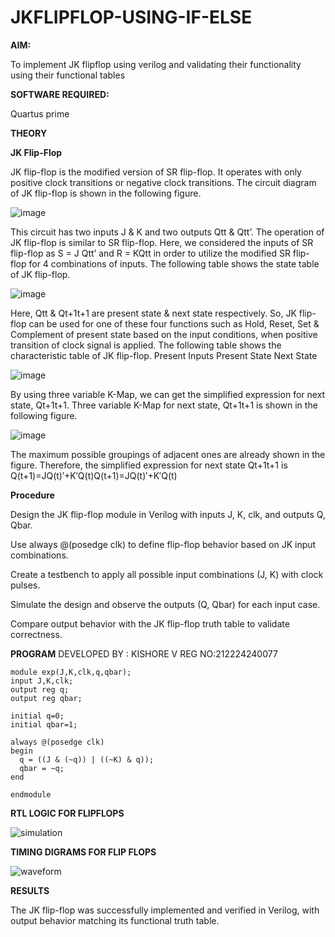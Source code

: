 # JKFLIPFLOP-USING-IF-ELSE

**AIM:** 

To implement  JK flipflop using verilog and validating their functionality using their functional tables

**SOFTWARE REQUIRED:**

Quartus prime

**THEORY**

**JK Flip-Flop**

JK flip-flop is the modified version of SR flip-flop. It operates with only positive clock transitions or negative clock transitions. The circuit diagram of JK flip-flop is shown in the following figure.

![image](https://github.com/naavaneetha/JKFLIPFLOP-USING-IF-ELSE/assets/154305477/a649c30b-232b-4558-b188-fd6c09845180)


This circuit has two inputs J & K and two outputs Qtt & Qtt’. The operation of JK flip-flop is similar to SR flip-flop. Here, we considered the inputs of SR flip-flop as S = J Qtt’ and R = KQtt in order to utilize the modified SR flip-flop for 4 combinations of inputs. The following table shows the state table of JK flip-flop.

![image](https://github.com/naavaneetha/JKFLIPFLOP-USING-IF-ELSE/assets/154305477/c4360742-e8a8-4937-b089-c46c0433f9a3)

 
Here, Qtt & Qt+1t+1 are present state & next state respectively. So, JK flip-flop can be used for one of these four functions such as Hold, Reset, Set & Complement of present state based on the input conditions, when positive transition of clock signal is applied. The following table shows the characteristic table of JK flip-flop. Present Inputs Present State Next State
 
![image](https://github.com/naavaneetha/JKFLIPFLOP-USING-IF-ELSE/assets/154305477/6c275261-a6d5-4c37-a3a7-1e88ca11c4cd)

By using three variable K-Map, we can get the simplified expression for next state, Qt+1t+1. Three variable K-Map for next state, Qt+1t+1 is shown in the following figure.
 
![image](https://github.com/naavaneetha/JKFLIPFLOP-USING-IF-ELSE/assets/154305477/5174f41b-0ce0-4329-a372-6d1943ea6673)

The maximum possible groupings of adjacent ones are already shown in the figure. Therefore, the simplified expression for next state Qt+1t+1 is Q(t+1)=JQ(t)′+K′Q(t)Q(t+1)=JQ(t)′+K′Q(t)

**Procedure**

Design the JK flip-flop module in Verilog with inputs J, K, clk, and outputs Q, Qbar.

Use always @(posedge clk) to define flip-flop behavior based on JK input combinations.

Create a testbench to apply all possible input combinations (J, K) with clock pulses.

Simulate the design and observe the outputs (Q, Qbar) for each input case.

Compare output behavior with the JK flip-flop truth table to validate correctness.

**PROGRAM**
DEVELOPED BY : KISHORE V REG NO:212224240077
```
module exp(J,K,clk,q,qbar);
input J,K,clk;
output reg q;
output reg qbar;

initial q=0;
initial qbar=1;

always @(posedge clk)
begin
  q = ((J & (~q)) | ((~K) & q));
  qbar = ~q;
end

endmodule
```

**RTL LOGIC FOR FLIPFLOPS**

![simulation](https://github.com/user-attachments/assets/f1a541f6-d6a3-4bd3-8265-6470b6e48381)

**TIMING DIGRAMS FOR FLIP FLOPS**

![waveform](https://github.com/user-attachments/assets/3e9803a2-fbfa-4353-9f7a-c2936a083c2b)

**RESULTS**

The JK flip-flop was successfully implemented and verified in Verilog, with output behavior matching its functional truth table.
